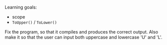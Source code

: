 Learning goals:

- scope
- `ToUpper()` / `ToLower()`

Fix the program, so that it compiles and produces the correct output. Also make it so that the user can input both uppercase and lowercase 'U' and 'L'.